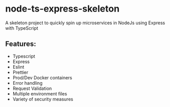 # node-ts-express-skeleton
A skeleton project to quickly spin up microservices in NodeJs using Express with TypeScript

## Features:
- Typescript
- Express
- Eslint
- Prettier
- Prod/Dev Docker containers
- Error handling
- Request Validation
- Multiple environment files
- Variety of security measures
